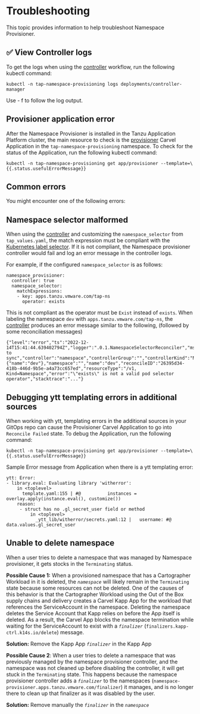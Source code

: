 # Troubleshooting

This topic provides information to help troubleshoot Namespace Provisioner.
## ✅ View Controller logs

To get the logs when using the [controller](#heading=h.fuuugva9krkd) workflow, run the following kubectl command:

```console
kubectl -n tap-namespace-provisioning logs deployments/controller-manager
```

Use - f to follow the log output.

## Provisioner application error

After the Namespace Provisioner is installed in the Tanzu Application Platform cluster, the main resource to check is the [provisioner](#heading=h.ppkq2k2gr7y8) Carvel Application in the `tap-namespace-provisioning` namespace. To check for the status of the Application, run the following kubectl command:

```console
kubectl -n tap-namespace-provisioning get app/provisioner --template=\{{.status.usefulErrorMessage}}
```

## Common errors

You might encounter one of the following errors:

## Namespace selector malformed

When using the [controller](#heading=h.fuuugva9krkd) and customizing the `namespace_selector` from `tap_values.yaml`, the match expression must be compliant with the [Kubernetes label selector](https://kubernetes.io/docs/concepts/overview/working-with-objects/labels/#label-selectors). If it is not compliant, the Namespace provisioner controller would fail and log an error message in the controller logs.

For example, if the configured `namespace_selector` is as follows:

```console
namespace_provisioner:
  controller: true
  namespace_selector:
    matchExpressions:
    - key: apps.tanzu.vmware.com/tap-ns
      operator: exists
```


This is not compliant as the operator must be `Exist` instead of `exists`. When labeling the namespace `dev` with `apps.tanzu.vmware.com/tap-ns`, the [controller](#heading=h.fuuugva9krkd) produces an error message similar to the following, (followed by some reconciliation messages)

```console
{"level":"error","ts":"2022-12-14T15:41:44.639402794Z","logger":".0.1.NamespaceSelectorReconciler","msg":"unable to sync","controller":"namespace","controllerGroup":"","controllerKind":"Namespace","Namespace":{"name":"dev"},"namespace":"","name":"dev","reconcileID":"26395d34-418b-446d-9b5e-a4a73cc657ed","resourceType":"/v1, Kind=Namespace","error":"\"exists\" is not a valid pod selector operator","stacktrace":"..."}
```

## Debugging ytt templating errors in additional sources

When working with ytt, templating errors in the additional sources in your GitOps repo can cause the Provisioner Carvel Application to go into `Reconcile Failed` state. To debug the Application, run the following command:


```console
kubectl -n tap-namespace-provisioning get app/provisioner --template=\{{.status.usefulErrorMessage}}
```


Sample Error message from Application when there is a ytt templating error: 


```console
ytt: Error:
- library.eval: Evaluating library 'witherror':
    in <toplevel>
      template.yaml:155 | #@          instances = overlay.apply(instance.eval(), customize())
    reason:
     - struct has no .gl_secret_user field or method
         in <toplevel>
           _ytt_lib/witherror/secrets.yaml:12 |   username: #@ data.values.gl_secret_user
```

## Unable to delete namespace

When a user tries to delete a namespace that was managed by Namespace provisioner, it gets stocks in the `Terminating` status.

**Possible Cause 1:** When a provisioned namespace that has a Cartographer Workload in it is deleted, the <code><em>namespace</em></code> will likely remain in the <code>Terminating</code> state because some resources can not be deleted. One of the causes of this behavior is that the Cartographer Workload using the Out of the Box supply chains and delivery creates a Carvel Kapp App for the workload that references the ServiceAccount in the namespace. Deleting the namespace deletes the Service Account that Kapp relies on before the App itself is deleted. As a result, the Carvel App blocks the namespace termination while waiting for the ServiceAccount to exist with a <code><em>finalizer</em></code> (<code>finalizers.kapp-ctrl.k14s.io/delete</code>) message.

**Solution:** Remove the Kapp App <code><em>finalizer</em></code> in the Kapp App

**Possible Cause 2**: When a user tries to delete a namespace that was previously managed by the namespace provisioner controller, and the namespace was not cleaned up before disabling the controller, it will get stuck in the `Terminating` state. This happens because the namespace provisioner controller adds a <code><em>finalizer</em></code> to the namespaces (<code>namespace-provisioner.apps.tanzu.vmware.com/finalizer</code>) it manages, and is no longer there to clean up that finalizer as it was disabled by the user.

**Solution:** Remove manually the <code><em>finalizer</em></code> in the <code><em>namespace</em></code>

